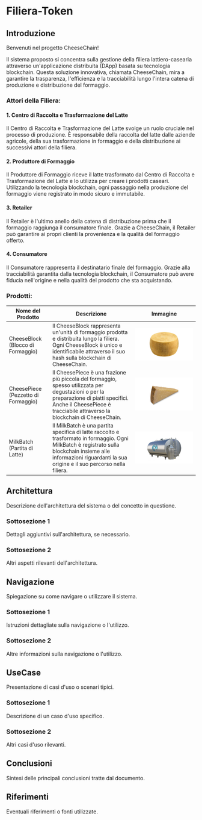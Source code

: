 # Filiera-Token

## Introduzione

Benvenuti nel progetto CheeseChain!

Il sistema proposto si concentra sulla gestione della filiera lattiero-casearia attraverso un'applicazione distribuita (DApp) basata su tecnologia blockchain. Questa soluzione innovativa, chiamata CheeseChain, mira a garantire la trasparenza, l'efficienza e la tracciabilità lungo l'intera catena di produzione e distribuzione del formaggio.

### Attori della Filiera:

#### 1. Centro di Raccolta e Trasformazione del Latte
Il Centro di Raccolta e Trasformazione del Latte svolge un ruolo cruciale nel processo di produzione. È responsabile della raccolta del latte dalle aziende agricole, della sua trasformazione in formaggio e della distribuzione ai successivi attori della filiera.

#### 2. Produttore di Formaggio
Il Produttore di Formaggio riceve il latte trasformato dal Centro di Raccolta e Trasformazione del Latte e lo utilizza per creare i prodotti caseari. Utilizzando la tecnologia blockchain, ogni passaggio nella produzione del formaggio viene registrato in modo sicuro e immutabile.

#### 3. Retailer
Il Retailer è l'ultimo anello della catena di distribuzione prima che il formaggio raggiunga il consumatore finale. Grazie a CheeseChain, il Retailer può garantire ai propri clienti la provenienza e la qualità del formaggio offerto.

#### 4. Consumatore
Il Consumatore rappresenta il destinatario finale del formaggio. Grazie alla tracciabilità garantita dalla tecnologia blockchain, il Consumatore può avere fiducia nell'origine e nella qualità del prodotto che sta acquistando.



### Prodotti:

| Nome del Prodotto | Descrizione | Immagine |
| ----------------- | ----------- | -------- |
| CheeseBlock (Blocco di Formaggio) | Il CheeseBlock rappresenta un'unità di formaggio prodotta e distribuita lungo la filiera. Ogni CheeseBlock è unico e identificabile attraverso il suo hash sulla blockchain di CheeseChain. | ![CheeseBlock](./Filiera-Token-FrontEnd/filiera_token_front_end/assets/cheese_block.png) |
| CheesePiece (Pezzetto di Formaggio) | Il CheesePiece è una frazione più piccola del formaggio, spesso utilizzata per degustazioni o per la preparazione di piatti specifici. Anche il CheesePiece è tracciabile attraverso la blockchain di CheeseChain. | ![CheesePiece](./Filiera-Token-FrontEnd/filiera_token_front_end/assets/cheese_piece.png) |
| MilkBatch (Partita di Latte) | Il MilkBatch è una partita specifica di latte raccolto e trasformato in formaggio. Ogni MilkBatch è registrato sulla blockchain insieme alle informazioni riguardanti la sua origine e il suo percorso nella filiera. | ![MilkBatch](./Filiera-Token-FrontEnd/filiera_token_front_end/assets/milk.png) |


## Architettura
Descrizione dell'architettura del sistema o del concetto in questione.

### Sottosezione 1
Dettagli aggiuntivi sull'architettura, se necessario.

### Sottosezione 2
Altri aspetti rilevanti dell'architettura.

## Navigazione
Spiegazione su come navigare o utilizzare il sistema.

### Sottosezione 1
Istruzioni dettagliate sulla navigazione o l'utilizzo.

### Sottosezione 2
Altre informazioni sulla navigazione o l'utilizzo.

## UseCase
Presentazione di casi d'uso o scenari tipici.

### Sottosezione 1
Descrizione di un caso d'uso specifico.

### Sottosezione 2
Altri casi d'uso rilevanti.

## Conclusioni
Sintesi delle principali conclusioni tratte dal documento.

## Riferimenti
Eventuali riferimenti o fonti utilizzate.

